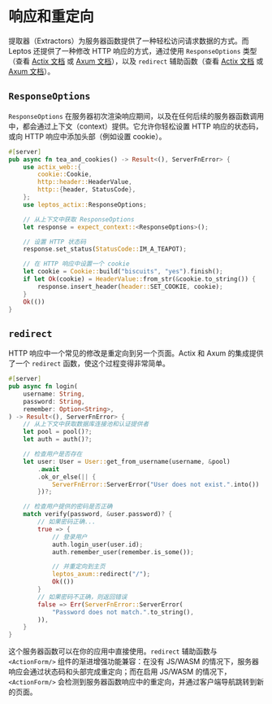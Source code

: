 # 响应和重定向

提取器（Extractors）为服务器函数提供了一种轻松访问请求数据的方式。而 Leptos 还提供了一种修改 HTTP 响应的方式，通过使用 `ResponseOptions` 类型（查看 [Actix 文档](https://docs.rs/leptos_actix/latest/leptos_actix/struct.ResponseOptions.html) 或 [Axum 文档](https://docs.rs/leptos_axum/latest/leptos_axum/struct.ResponseOptions.html)），以及 `redirect` 辅助函数（查看 [Actix 文档](https://docs.rs/leptos_actix/latest/leptos_actix/fn.redirect.html) 或 [Axum 文档](https://docs.rs/leptos_axum/latest/leptos_axum/fn.redirect.html)）。

## `ResponseOptions`

`ResponseOptions` 在服务器初次渲染响应期间，以及在任何后续的服务器函数调用中，都会通过上下文（context）提供。它允许你轻松设置 HTTP 响应的状态码，或向 HTTP 响应中添加头部（例如设置 cookie）。

```rust
#[server]
pub async fn tea_and_cookies() -> Result<(), ServerFnError> {
    use actix_web::{
        cookie::Cookie,
        http::header::HeaderValue,
        http::{header, StatusCode},
    };
    use leptos_actix::ResponseOptions;

    // 从上下文中获取 ResponseOptions
    let response = expect_context::<ResponseOptions>();

    // 设置 HTTP 状态码
    response.set_status(StatusCode::IM_A_TEAPOT);

    // 在 HTTP 响应中设置一个 cookie
    let cookie = Cookie::build("biscuits", "yes").finish();
    if let Ok(cookie) = HeaderValue::from_str(&cookie.to_string()) {
        response.insert_header(header::SET_COOKIE, cookie);
    }
    Ok(())
}
```

## `redirect`

HTTP 响应中一个常见的修改是重定向到另一个页面。Actix 和 Axum 的集成提供了一个 `redirect` 函数，使这个过程变得非常简单。

```rust
#[server]
pub async fn login(
    username: String,
    password: String,
    remember: Option<String>,
) -> Result<(), ServerFnError> {
    // 从上下文中获取数据库连接池和认证提供者
    let pool = pool()?;
    let auth = auth()?;

    // 检查用户是否存在
    let user: User = User::get_from_username(username, &pool)
        .await
        .ok_or_else(|| {
            ServerFnError::ServerError("User does not exist.".into())
        })?;

    // 检查用户提供的密码是否正确
    match verify(password, &user.password)? {
        // 如果密码正确...
        true => {
            // 登录用户
            auth.login_user(user.id);
            auth.remember_user(remember.is_some());

            // 并重定向到主页
            leptos_axum::redirect("/");
            Ok(())
        }
        // 如果密码不正确，则返回错误
        false => Err(ServerFnError::ServerError(
            "Password does not match.".to_string(),
        )),
    }
}
```

这个服务器函数可以在你的应用中直接使用。`redirect` 辅助函数与 `<ActionForm/>` 组件的渐进增强功能兼容：在没有 JS/WASM 的情况下，服务器响应会通过状态码和头部完成重定向；而在启用 JS/WASM 的情况下，`<ActionForm/>` 会检测到服务器函数响应中的重定向，并通过客户端导航跳转到新的页面。